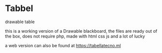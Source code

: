 # Tabbel
drawable table 

this is a working version of a Drawable blackboard, the files are ready out of the box, does not require php, made with html css js and a lot of lucky 

a web version can also be found at https://tabellatecno.ml
